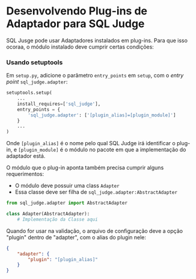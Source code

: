 # Desenvolvendo Plug-ins de Adaptador para SQL Judge

SQL Jusge pode usar Adaptadores instalados em plug-ins. Para que isso ocoraa, o módulo instalado deve cumprir certas condições:

### Usando setuptools

Em ```setup.py```, adicione o parâmetro ```entry_points``` em ```setup```, com o _entry point_ ```sql_judge.adapter```:

```python
setuptools.setup(
    ...
    install_requires=['sql_judge'],
    entry_points = {
        'sql_judge.adapter': ['[plugin_alias]=[plugin_module]']
    }
    ...
)
```

Onde ```[plugin_alias]``` é o nome pelo qual SQL Judge irá identificar o plug-in, e ```[plugin_module]``` é o módulo no pacote em que a implementação do adaptador está.

O módulo que o plug-in aponta também precisa cumprir alguns requerimentos:
 - O módulo deve possuir uma class ```Adapter```
 - Essa classe deve ser filha de ```sql_judge.adapter:AbstractAdapter```

```python
from sql_judge.adapter import AbstractAdapter

class Adapter(AbstractAdapter):
    # Implementação da Classe aqui
```

Quando for usar na validação, o arquivo de configuração deve a opção "plugin" dentro de "adapter", com o alias do plugin nele:
```JSON
{
    "adapter": {
        "plugin": "[plugin_alias]"
    }
}
```
